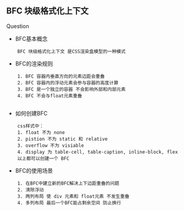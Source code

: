 BFC 块级格式化上下文
--
Question
* BFC基本概念
```
    BFC 块级格式化上下文 是CSS渲染盒模型的一种模式
```
* BFC的渲染规则
```
    1. BFC 容器内垂直方向的元素边距会重叠
    2. BFC 容器内的浮动元素会参与容器的高度计算
    3. BFC 是一个独立的容器 不会影响外部和内部元素
    4. BFC 不会与float元素重叠
    
```
* 如何创建BFC
```
    css样式中： 
    1. float 不为 none
    2. pistion 不为 static 和 relative
    3. overflow 不为 visiable
    4. display 为 table-cell, table-caption, inline-block, flex 
    以上都可以创建一个 BFC 
```
* BFC的使用场景
```
    1. 在BFC中建立新的BFC解决上下边距重叠的问题 
    2. 清除浮动
    3. 两列布局 使 div 元素和 float元素 不发生重叠
    4. 多列布局 最后一个BFC能占剩余空间 防止换行
```




